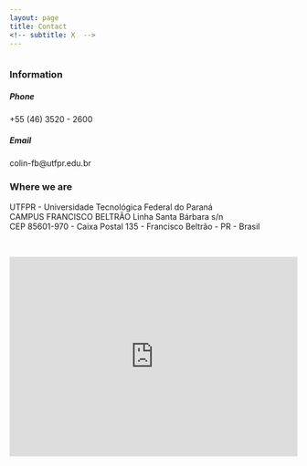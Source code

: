 ```yaml
---
layout: page
title: Contact
<!-- subtitle: X  -->
---
```


<div class="row">
  <div class="column">
      <h3>Information</h3>
      <h5>Phone</h5> +55 (46) 3520 - 2600
    <h5>Email</h5> colin-fb@utfpr.edu.br
  </div>
  <div class="column">
    <h3>Where we are</h3>
	UTFPR - Universidade Tecnológica Federal do Paraná
    <br>CAMPUS FRANCISCO BELTRÃO Linha Santa Bárbara s/n
	<br>CEP 85601-970 - Caixa Postal 135 - Francisco Beltrão - PR - Brasil
</div>


<p>&nbsp;</p>

<iframe src="https://www.google.com/maps/embed?pb=!1m18!1m12!1m3!1d3583.4553978584404!2d-53.093668385473!3d-26.084049065432826!2m3!1f0!2f0!3f0!3m2!1i1024!2i768!4f13.1!3m3!1m2!1s0x94f0725f2eb2f133%3A0x4bda755abacbfcd8!2sUniversidade%20Tecnol%C3%B3gica%20Federal%20do%20Paran%C3%A1%2C%20C%C3%A2mpus%20Francisco%20Beltr%C3%A3o!5e0!3m2!1spt-BR!2sbr!4v1625766053772!5m2!1spt-BR!2sbr" width="100%" height="350" style="border:0;" allowfullscreen="" loading="lazy"></iframe>
<div class="row">
  <div class="column">
    
 </div>
  </div>

